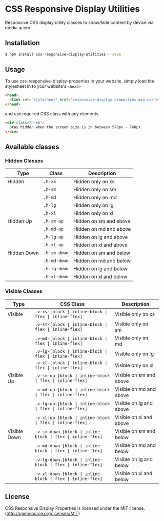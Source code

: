 # CSS Responsive Display Utilities
Responsive CSS display utility classes to show/hide content by device via media query.

## Installation
```bash
$ npm install css-responsive-display-utilities --save
```
## Usage

To use css-responsive-display-properties in your website, simply load the stylesheet in to your website's `<head>`

```html
<head>
  <link rel="stylesheet" href="responsive-display-properties.min.css">
</head>
```

and use required CSS class with any elements.

```html
<div class="h-sm">
  Stay hidden when the screen size is in between 576px - 768px
</div>
```

## Available classes

### Hidden Classes

| Type        | Class    | Description            |
|-------------|--------------|------------------------|
| Hidden      | `.h-xs`      | Hidden only on xs      |
|             | `.h-sm`      | Hidden only on sm      |
|             | `.h-md`      | Hidden only on md      |
|             | `.h-lg`      | Hidden only on lg      |
|             | `.h-xl`      | Hidden only on xl      |
| Hidden Up   | `.h-sm-up`   | Hidden on sm and above |
|             | `.h-md-up`   | Hidden on md and above |
|             | `.h-lg-up`   | Hidden on lg and above |
|             | `.h-xl-up`   | Hidden on xl and above |
| Hidden Down | `.h-sm-down` | Hidden on sm and below |
|             | `.h-md-down` | Hidden on md and below |
|             | `.h-lg-down` | Hidden on lg and below |
|             | `.h-xl-down` | Hidden on xl and below |

### Visible Classes

| Type         | CSS Class                                                   | Description             |
|--------------|-------------------------------------------------------------|-------------------------|
| Visible      | `.v-xs-[block \| inline-block \| flex \| inline-flex]`      | Visible only on xs      |
|              | `.v-sm-[block \| inline-block \| flex \| inline-flex]`      | Visible only on sm      |
|              | `.v-md-[block \| inline-block \| flex \| inline-flex]`      | Visible only on md      |
|              | `.v-lg-[block \| inline-block \| flex \| inline-flex]`      | Visible only on lg      |
|              | `.v-xl-[block \| inline-block \| flex \| inline-flex]`      | Visible only on xl      |
| Visible Up   | `.v-sm-up-[block \| inline-block \| flex \| inline-flex]`   | Visible on sm and above |
|              | `.v-md-up-[block \| inline-block \| flex \| inline-flex]`   | Visible on md and above |
|              | `.v-lg-up-[block \| inline-block \| flex \| inline-flex]`   | Visible on lg and above |
|              | `.v-xl-up-[block \| inline-block \| flex \| inline-flex]`   | Visible on xl and above |
| Visible Down | `.v-sm-down-[block \| inline-block \| flex \| inline-flex]` | Visible on sm and below |
|              | `.v-md-down-[block \| inline-block \| flex \| inline-flex]` | Visible on md and below |
|              | `.v-lg-down-[block \| inline-block \| flex \| inline-flex]` | Visible on lg and below |
|              | `.v-xl-down-[block \| inline-block \| flex \| inline-flex]` | Visible on xl and below |

## License

CSS Responsive Display Properties is licensed under the MIT license. (http://opensource.org/licenses/MIT)

